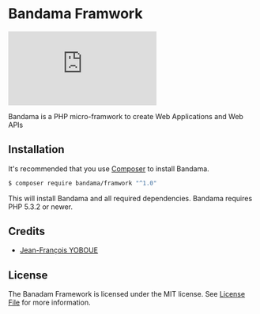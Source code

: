 # Bandama Framwork

[![License](https://github.com/jfyoboue/bandama-framwork/blob/develop/LICENSE.md)](https://github.com/jfyoboue/bandama-framwork/blob/develop/LICENSE.md)

Bandama is a PHP micro-framwork to create Web Applications and Web APIs

## Installation

It's recommended that you use [Composer](https://getcomposer.org/) to install Bandama.

```bash
$ composer require bandama/framwork "^1.0"
```

This will install Bandama and all required dependencies. Bandama requires PHP 5.3.2 or newer.

## Credits

- [Jean-François YOBOUE](https://github.com/jfyoboue)

## License

The Banadam Framework is licensed under the MIT license. See [License File](LICENSE.md) for more information.